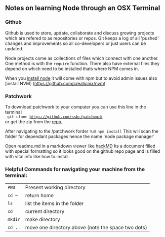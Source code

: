 <h2> Notes on learning Node through an OSX Terminal
<h3> Github </h3>


Github is used to store, update, collaborate and discuss growing projects which are refered to as repositories or repos. Git keeps a log of all 'pushed' changes and improvements so all co-developers or just users can be updated. 




Node projects come as collections of files which connect with one another. One method is with the `require` function. There also have external files they depend on which need to be installed thats where NPM comes in. 

When you [install node](https://nodejs.org/en/) it will come with npm but to avoid admin issues also [install NVM] (https://github.com/creationix/nvm) 

<h3> Patchwork </h3> 

To download patchwork to your computer you can use this line in the terminal  
<code> git clone https://github.com/ssbc/patchwork </code>
or get the zip from the [repo.](https://github.com/ssbc/patchwork)  

After navigating to the /patchwork forder run 
`npm install`
This will scan the folder for dependant packages hence the name 'node package manager'

Open readme.md in a markdown viewer like [hackMD](hackMD.io) 
Its a document filled with special formatting so it looks good on the github repo page and is filled with vital info like how to install.


<h3>Helpful Commands for navigating your machine from the terminal:</h3>

|||
|---|---|
|`PWD` | Present working directory |
|`cd ~` |return home |
|`ls` | list the items in the folder |
|`cd` | current directory |
|`mkdir` | make directory |
|`cd ..` | move one directory above (note the space two dots)|








